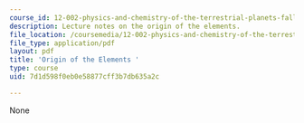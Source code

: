 ```yaml
---
course_id: 12-002-physics-and-chemistry-of-the-terrestrial-planets-fall-2008
description: Lecture notes on the origin of the elements.
file_location: /coursemedia/12-002-physics-and-chemistry-of-the-terrestrial-planets-fall-2008/7d1d598f0eb0e58877cff3b7db635a2c_MIT12_002f08_lec3_4.pdf
file_type: application/pdf
layout: pdf
title: 'Origin of the Elements '
type: course
uid: 7d1d598f0eb0e58877cff3b7db635a2c

---
```

None